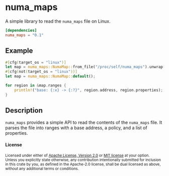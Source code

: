 numa_maps
=======

A simple library to read the `numa_maps` file on Linux.

```toml
[dependencies]
numa_maps = "0.1"
```

## Example

```rust
#[cfg(target_os = "linux")]
let map = numa_maps::NumaMap::from_file("/proc/self/numa_maps").unwrap();
#[cfg(not(target_os = "linux"))]
let map = numa_maps::NumaMap::default();

for region in &map.ranges {
    println!("base: {:x} -> {:?}", region.address, region.properties);
}

```

## Description

`numa_maps` provides a simple API to read the contents of the `numa_maps` file.
It parses the file into ranges with a base address, a policy, and a list of
properties.

#### License

<sup>
Licensed under either of <a href="LICENSE-APACHE">Apache License, Version
2.0</a> or <a href="LICENSE-MIT">MIT license</a> at your option.
</sup>

<br>

<sub>
Unless you explicitly state otherwise, any contribution intentionally submitted
for inclusion in this crate by you, as defined in the Apache-2.0 license, shall
be dual licensed as above, without any additional terms or conditions.
</sub>

